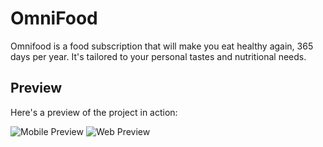 # OmniFood

Omnifood is a food subscription that will make you eat healthy again, 365 days per year. It's tailored to your personal tastes and nutritional needs.

## Preview

Here's a preview of the project in action:

![Mobile Preview](/omnifood-mobile.gif)
![Web Preview](/omnifood-web.gif)
